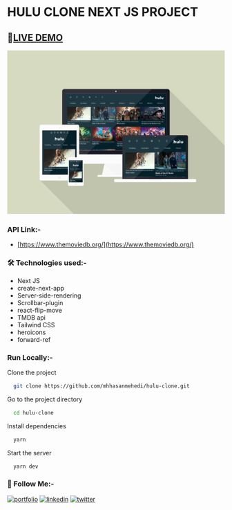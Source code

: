 # HULU CLONE NEXT JS PROJECT

## 🔴[LIVE DEMO](https://mh-hulu-clone.vercel.app/)

![Preview Image](./public/images/responsive.png)

### API Link:-

- [https://www.themoviedb.org/](https://www.themoviedb.org/)

### 🛠 Technologies used:-

- Next JS
- create-next-app
- Server-side-rendering
- Scrollbar-plugin
- react-flip-move
- TMDB api
- Tailwind CSS
- heroicons
- forward-ref

### Run Locally:-

Clone the project

```bash
  git clone https://github.com/mhhasanmehedi/hulu-clone.git
```

Go to the project directory

```bash
  cd hulu-clone
```

Install dependencies

```bash
  yarn
```

Start the server

```bash
  yarn dev
```
### 🔗 Follow Me:-
[![portfolio](https://img.shields.io/badge/my_portfolio-000?style=for-the-badge&logo=ko-fi&logoColor=white)](https://mehedihasan-1.web.app//)
[![linkedin](https://img.shields.io/badge/linkedin-0A66C2?style=for-the-badge&logo=linkedin&logoColor=white)](https://www.linkedin.com/in/devmehedihasan/)
[![twitter](https://img.shields.io/badge/twitter-1DA1F2?style=for-the-badge&logo=twitter&logoColor=white)](https://twitter.com/mhhasanmehedi)

